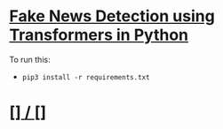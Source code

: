 # [Fake News Detection using Transformers in Python](https://www.thepythoncode.com/article/fake-news-classification-in-python)
To run this:
- `pip3 install -r requirements.txt`
##
# [[] / []]()